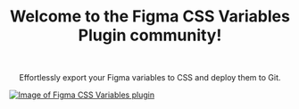 <h1 align="center">Welcome to the Figma CSS Variables Plugin community!</h1>
<br/>
<p align="center">
Effortlessly export your Figma variables to CSS and deploy them to Git.
  
[![Image of Figma CSS Variables plugin](https://yoriiis.github.io/cdn/static/figma-css-variables/cover-1.png)](https://github.com/yoriiis/figma-css-variables)
</p>

